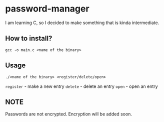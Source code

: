 # password-manager

I am learning C, so I decided to make something that is kinda intermediate.

## How to install?
```shell
gcc -o main.c <name of the binary>
```

## Usage
```shell
./<name of the binary> <register/delete/open>
```

`register` - make a new entry
`delete` - delete an entry
`open` - open an entry

## NOTE
Passwords are not encrypted. 
Encryption will be added soon.
